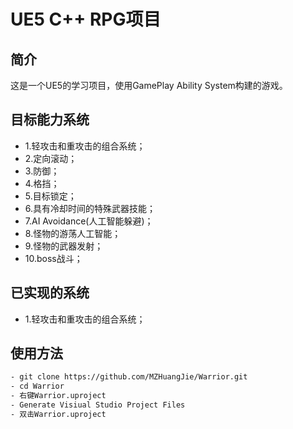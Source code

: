 # UE5 C++ RPG项目

## 简介
这是一个UE5的学习项目，使用GamePlay Ability System构建的游戏。

## 目标能力系统
- 1.轻攻击和重攻击的组合系统；
- 2.定向滚动；
- 3.防御；
- 4.格挡；
- 5.目标锁定；
- 6.具有冷却时间的特殊武器技能；
- 7.AI Avoidance(人工智能躲避)；
- 8.怪物的游荡人工智能；
- 9.怪物的武器发射；
- 10.boss战斗；

## 已实现的系统
- 1.轻攻击和重攻击的组合系统；

## 使用方法
```bash
- git clone https://github.com/MZHuangJie/Warrior.git
- cd Warrior
- 右键Warrior.uproject
- Generate Visiual Studio Project Files
- 双击Warrior.uproject
